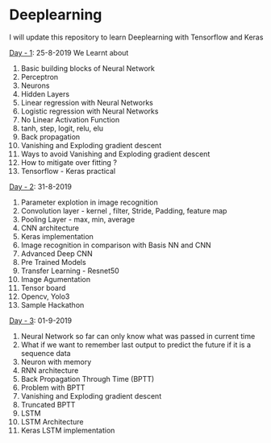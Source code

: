 # Deeplearning

I will update this repository to learn Deeplearning with Tensorflow and Keras


[Day - 1](https://github.com/nursnaaz/Deeplearning/tree/master/01%20-%20Day%20-%201%20Neural%20Network%20Basics): 25-8-2019
We Learnt about 

1. Basic building blocks of Neural Network<br>
2. Perceptron<br>
3. Neurons<br>
4. Hidden Layers<br>
5. Linear regression with Neural Networks<br>
6. Logistic regression with Neural Networks<br>
6. No Linear Activation Function<br>
7. tanh, step, logit, relu, elu<br>
8. Back propagation<br>
9. Vanishing and Exploding gradient descent<br>
10. Ways to avoid Vanishing and Exploding gradient descent<br>
11. How to mitigate over fitting ?<br>
12. Tensorflow - Keras practical<br>


[Day - 2](https://github.com/nursnaaz/Deeplearning/tree/master/02%20-%20Day%20-%202%20Convolution%20NN): 31-8-2019 
1. Parameter explotion in image recognition
2. Convolution layer - kernel , filter, Stride, Padding, feature map
3. Pooling Layer - max, min, average
4. CNN architecture
5. Keras implementation
6. Image recognition in comparison with Basis NN and CNN
7. Advanced Deep CNN
8. Pre Trained Models
9. Transfer Learning - Resnet50
10. Image Agumentation
11. Tensor board
12. Opencv, Yolo3
13. Sample Hackathon

[Day - 3](https://github.com/nursnaaz/Deeplearning/tree/master/03%20-%20Day%20-%203%20Reccurent%20NN): 01-9-2019 
1. Neural Network so far can only know what was passed in current time
2. What if we want to remember last output to predict the future if it is a sequence data
3. Neuron with memory
4. RNN architecture
5. Back Propagation Through Time (BPTT)
6. Problem with BPTT
7. Vanishing and Exploding gradient descent
8. Truncated BPTT
9. LSTM
10. LSTM Architecture
11. Keras LSTM implementation
